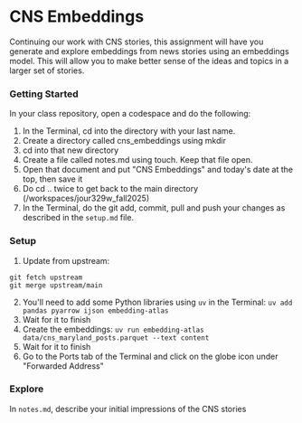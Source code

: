 # CNS Embeddings

Continuing our work with CNS stories, this assignment will have you generate and explore embeddings from news stories using an embeddings model. This will allow you to make better sense of the ideas and topics in a larger set of stories.

### Getting Started

In your class repository, open a codespace and do the following:

1. In the Terminal, cd into the directory with your last name.
2. Create a directory called cns_embeddings using mkdir
3. cd into that new directory
4. Create a file called notes.md using touch. Keep that file open.
5. Open that document and put "CNS Embeddings" and today's date at the top, then save it
6. Do cd .. twice to get back to the main directory (/workspaces/jour329w_fall2025)
7. In the Terminal, do the git add, commit, pull and push your changes as described in the `setup.md` file.

### Setup

1. Update from upstream: 

```{bash}
git fetch upstream
git merge upstream/main
```

2. You'll need to add some Python libraries using `uv` in the Terminal: `uv add pandas pyarrow ijson embedding-atlas`
3. Wait for it to finish
4. Create the embeddings: `uv run embedding-atlas data/cns_maryland_posts.parquet --text content`
5. Wait for it to finish
6. Go to the Ports tab of the Terminal and click on the globe icon under "Forwarded Address"

### Explore

In `notes.md`, describe your initial impressions of the CNS stories 